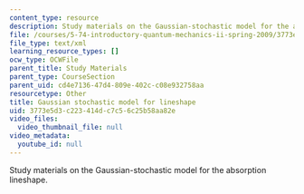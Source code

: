 ```yaml
---
content_type: resource
description: Study materials on the Gaussian-stochastic model for the absorption lineshape.
file: /courses/5-74-introductory-quantum-mechanics-ii-spring-2009/3773e5d3c223414dc7c56c25b58aa82e_MIT5_74s09_study05.xmcd
file_type: text/xml
learning_resource_types: []
ocw_type: OCWFile
parent_title: Study Materials
parent_type: CourseSection
parent_uid: cd4e7136-47d4-809e-402c-c08e932758aa
resourcetype: Other
title: Gaussian stochastic model for lineshape
uid: 3773e5d3-c223-414d-c7c5-6c25b58aa82e
video_files:
  video_thumbnail_file: null
video_metadata:
  youtube_id: null
---
```

Study materials on the Gaussian-stochastic model for the absorption lineshape.

